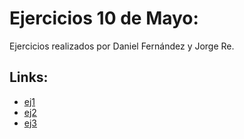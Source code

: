 # Ejercicios 10 de Mayo:

Ejercicios realizados por Daniel Fernández y Jorge Re.


## Links:

- [ej1](https://www.tinkercad.com/things/brNQZ1KAGLS?sharecode=O83Xf7IDq5_iEv8XBLXMdiSmjW86sO6clSUj6jqOfaI)
- [ej2](https://www.tinkercad.com/things/9JtacDY9J2l?sharecode=H-jfMrWGN4BcdeeIZtV8B6sQuN8TNr7DvTAuRwM3rsk)
- [ej3](https://www.tinkercad.com/things/9WcYetZjmKu?sharecode=iTTZxLFai0WuloYUxg4X6oF1v9keQhRITmtA-OHNrK4)
